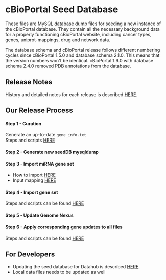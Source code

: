 # cBioPortal Seed Database

These files are MySQL database dump files for seeding a new instance of the cBioPortal database. They contain all the necessary background data for a properly functioning cBioPortal website, including cancer types, genes, uniprot-mappings, drug and network data.

The database schema and cBioPortal release follows different numbering cycles since cBioPortal 1.5.0 and database schema 2.1.0. This means that the version numbers won't be identical. cBioPortal 1.9.0 with database schema 2.4.0 removed PDB annotations from the database.

## Release Notes
History and detailed notes for each release is described [HERE](Release-Notes.md).

## Our Release Process

#### Step 1 - Curation
Generate an up-to-date `gene_info.txt`  
Steps and scripts [HERE](https://github.com/cBioPortal/datahub-study-curation-tools/blob/master/gene-table-update/README.md)

#### Step 2 - Generate new seedDB mysqldump

#### Step 3 - Import miRNA gene set
- How to import [HERE](https://github.com/cBioPortal/cbioportal/blob/master/docs/Import-the-Seed-Database.md)
- Input mapping [HERE](https://github.com/cBioPortal/cbioportal/blob/master/core/src/main/resources/micrornas.tsv)

#### Step 4 - Import gene set
Steps and scripts can be found [HERE](https://github.com/cBioPortal/datahub-study-curation-tools/tree/master/gene-table-update/gene-set)

#### Step 5 - Update Genome Nexus

#### Step 6 - Apply corresponding gene updates to all files
Steps and scripts can be found [HERE](https://github.com/cBioPortal/datahub-study-curation-tools/tree/master/gene-table-update/data-file-migration)

## For Developers
* Updating the seed database for Datahub is described [HERE](Update-Seed-Database.md).
* Local data files needs to be updated as well 
